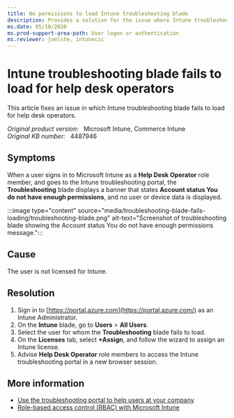 ```yaml
---
title: No permissions to load Intune troubleshooting blade
description: Provides a solution for the issue where Intune troubleshooting blade fails to load for help desk operators.
ms.date: 05/18/2020
ms.prod-support-area-path: User logon or authentication
ms.reviewer: joelste, intunecic
---
```

# Intune troubleshooting blade fails to load for help desk operators

This article fixes an issue in which Intune troubleshooting blade fails to load for help desk operators.

_Original product version:_ &nbsp; Microsoft Intune, Commerce Intune  
_Original KB number:_ &nbsp; 4487946

## Symptoms

When a user signs in to Microsoft Intune as a **Help Desk Operator** role member, and goes to the Intune troubleshooting portal, the **Troubleshooting** blade displays a banner that states **Account status You do not have enough permissions**, and no user or device data is displayed.

:::image type="content" source="media/troubleshooting-blade-fails-loading/troubleshooting-blade.png" alt-text="Screenshot of troubleshooting blade showing the Account status You do not have enough permissions message.":::

## Cause

The user is not licensed for Intune.

## Resolution

1. Sign in to [https://portal.azure.com](https://portal.azure.com/) as an Intune Administrator.
2. On the **Intune** blade, go to **Users** > **All Users**.
3. Select the user for whom the **Troubleshooting** blade fails to load.
4. On the **Licenses** tab, select **+Assign**, and follow the wizard to assign an Intune license.
5. Advise **Help Desk Operator** role members to access the Intune troubleshooting portal in a new browser session.

## More information

- [Use the troubleshooting portal to help users at your company](/mem/intune/fundamentals/help-desk-operators)
- [Role-based access control (RBAC) with Microsoft Intune](/mem/intune/fundamentals/role-based-access-control)
